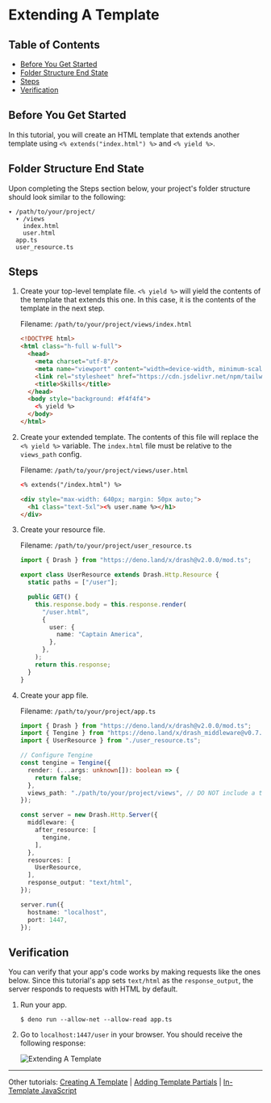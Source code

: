 # Extending A Template

## Table of Contents

- [Before You Get Started](#before-you-get-started)
- [Folder Structure End State](#folder-structure-end-state)
- [Steps](#steps)
- [Verification](#verification)

## Before You Get Started

In this tutorial, you will create an HTML template that extends another template
using `<% extends("index.html") %>` and `<% yield %>`.

## Folder Structure End State

Upon completing the Steps section below, your project's folder structure should
look similar to the following:

```
▾ /path/to/your/project/
  ▾ /views
    index.html
    user.html
  app.ts
  user_resource.ts
```

## Steps

1. Create your top-level template file. `<% yield %>` will yield the contents of
   the template that extends this one. In this case, it is the contents of the
   template in the next step.

   Filename: `/path/to/your/project/views/index.html`

   ```html
   <!DOCTYPE html>
   <html class="h-full w-full">
     <head>
       <meta charset="utf-8"/>
       <meta name="viewport" content="width=device-width, minimum-scale=1.0, user-scalable=no"/>
       <link rel="stylesheet" href="https://cdn.jsdelivr.net/npm/tailwindcss/dist/tailwind.min.css">
       <title>Skills</title>
     </head>
     <body style="background: #f4f4f4">
       <% yield %>
     </body>
   </html>
   ```

2. Create your extended template. The contents of this file will replace the
   `<% yield %>` variable. The `index.html` file must be relative to the
   `views_path` config.

   Filename: `/path/to/your/project/views/user.html`

   ```html
   <% extends("/index.html") %>

   <div style="max-width: 640px; margin: 50px auto;">
     <h1 class="text-5xl"><% user.name %></h1>
   </div>
   ```

3. Create your resource file.

   Filename: `/path/to/your/project/user_resource.ts`

   ```typescript
   import { Drash } from "https://deno.land/x/drash@v2.0.0/mod.ts";

   export class UserResource extends Drash.Http.Resource {
     static paths = ["/user"];

     public GET() {
       this.response.body = this.response.render(
         "/user.html",
         {
           user: {
             name: "Captain America",
           },
         },
       );
       return this.response;
     }
   }
   ```

4. Create your app file.

   Filename: `/path/to/your/project/app.ts`

   ```typescript
   import { Drash } from "https://deno.land/x/drash@v2.0.0/mod.ts";
   import { Tengine } from "https://deno.land/x/drash_middleware@v0.7.9/tengine/mod.ts";
   import { UserResource } from "./user_resource.ts";

   // Configure Tengine
   const tengine = Tengine({
     render: (...args: unknown[]): boolean => {
       return false;
     },
     views_path: "./path/to/your/project/views", // DO NOT include a trailing slash
   });

   const server = new Drash.Http.Server({
     middleware: {
       after_resource: [
         tengine,
       ],
     },
     resources: [
       UserResource,
     ],
     response_output: "text/html",
   });

   server.run({
     hostname: "localhost",
     port: 1447,
   });
   ```

## Verification

You can verify that your app's code works by making requests like the ones
below. Since this tutorial's app sets `text/html` as the `response_output`, the
server responds to requests with HTML by default.

1. Run your app.

   ```shell
   $ deno run --allow-net --allow-read app.ts
   ```

2. Go to `localhost:1447/user` in your browser. You should receive the following
   response:

   ![Extending A Template](./img/extending_a_template.png)

---

Other tutorials: [Creating A Template](./creating_a_template.md) |
[Adding Template Partials](./adding_template_partials.md) |
[In-Template JavaScript](./in_template_javascript.md)
